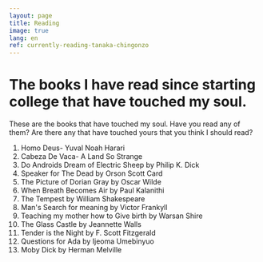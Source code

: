 ```yaml
---
layout: page
title: Reading
image: true
lang: en
ref: currently-reading-tanaka-chingonzo
---
```


# The books I have read since starting college that have touched my soul.

These are the books that have touched my soul. Have you read any of them? Are there any that have touched yours that you think I should read?

1. Homo Deus- Yuval Noah Harari
2. Cabeza De Vaca- A Land So Strange
3. Do Androids Dream of Electric Sheep by Philip K. Dick
4. Speaker for The Dead by Orson Scott Card
5. The Picture of Dorian Gray by Oscar Wilde
6. When Breath Becomes Air by Paul Kalanithi
7. The Tempest by William Shakespeare
8. Man's Search for meaning by Victor Frankyll
9. Teaching my mother how to Give birth by Warsan Shire
10. The Glass Castle by Jeannette Walls
11. Tender is the Night by F. Scott Fitzgerald
12. Questions for Ada by Ijeoma Umebinyuo
13. Moby Dick by Herman Melville
